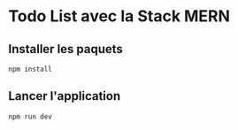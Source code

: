 # Todo List avec la Stack MERN

## Installer les paquets

`npm install`

## Lancer l'application

`npm run dev`

